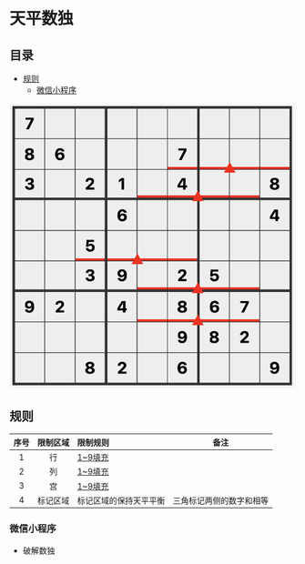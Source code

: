 # 天平数独
<!-- START doctoc generated TOC please keep comment here to allow auto update -->
<!-- DON'T EDIT THIS SECTION, INSTEAD RE-RUN doctoc TO UPDATE -->
## 目录

- [规则](#%E8%A7%84%E5%88%99)
  - [微信小程序](#%E5%BE%AE%E4%BF%A1%E5%B0%8F%E7%A8%8B%E5%BA%8F)

<!-- END doctoc generated TOC please keep comment here to allow auto update -->

![题](../../../../../images/sudoku/天平数独.png)

## 规则

| 序号  | 限制区域 | 限制规则        |      备注      |
|:---:|:----:|:------------|:------------:|
|  1  |  行   | [1~9填充]     |              |
|  2  |  列   | [1~9填充]     |              |
|  3  |  宫   | [1~9填充]     |              |
|  4  | 标记区域 | 标记区域的保持天平平衡 | 三角标记两侧的数字和相等 |

### 微信小程序

- 破解数独

[1~9填充]: ../../../../../rules/rules.md#1to9填充
